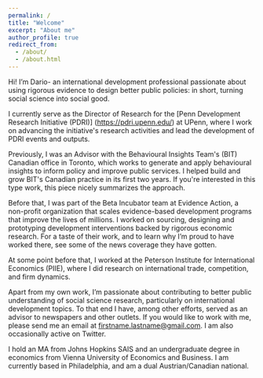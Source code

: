 ```yaml
---
permalink: /
title: "Welcome"
excerpt: "About me"
author_profile: true
redirect_from: 
  - /about/
  - /about.html
---
```


Hi! I’m Dario- an international development professional passionate about using rigorous evidence to design better public policies: in short, turning social science into social good. 

I currently serve as the Director of Research for the [Penn Development Research Initiative (PDRI)] (https://pdri.upenn.edu/) at UPenn, where I work on advancing the initiative's research activities and lead the development of PDRI events and outputs.

Previously, I was an Advisor with the Behavioural Insights Team's (BIT) Canadian office in Toronto, which works to generate and apply behavioural insights to inform policy and improve public services. I helped build and grow BIT's Canadian practice in its first two years. If you're interested in this type work, this piece nicely summarizes the approach.

Before that, I was part of the Beta Incubator team at Evidence Action, a non-profit organization that scales evidence-based development programs that improve the lives of millions. I worked on sourcing, designing and prototyping development interventions backed by rigorous economic research. For a taste of their work, and to learn why I’m proud to have worked there, see some of the news coverage they have gotten.

At some point before that, I worked at the Peterson Institute for International Economics (PIIE), where I did research on international trade, competition, and firm dynamics.

Apart from my own work, I’m passionate about contributing to better public understanding of social science research, particularly on international development topics. To that end I have, among other efforts, served as an advisor to newspapers and other outlets. If you would like to work with me, please send me an email at firstname.lastname@gmail.com. I am also occasionally active on Twitter.

I hold an MA from Johns Hopkins SAIS and an undergraduate degree in economics from Vienna University of Economics and Business. I am currently based in Philadelphia, and am a dual Austrian/Canadian national.